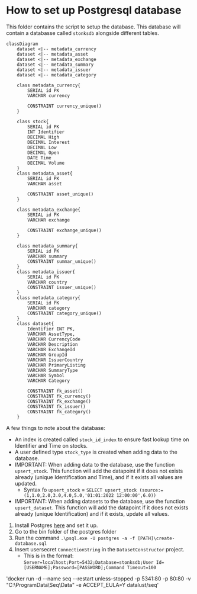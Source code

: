 # How to set up Postgresql database

This folder contains the script to setup the database. This database will contain a databasse called `stonksdb` alongside different tables.

```mermaid
classDiagram
    dataset <|-- metadata_currency
    dataset <|-- metadata_asset
    dataset <|-- metadata_exchange
    dataset <|-- metadata_summary
    dataset <|-- metadata_issuer
    dataset <|-- metadata_category

    class metadata_currency{
        SERIAL id PK
        VARCHAR currency

        CONSTRAINT currency_unique()
    }

    class stock{
        SERIAL id PK
        INT Identifier
        DECIMAL High
        DECIMAL Interest
        DECIMAL Low
        DECIMAL Open
        DATE Time
        DECIMAL Volume
    }
    class metadata_asset{
        SERIAL id PK
        VARCHAR asset

        CONSTRAINT asset_unique()
    }

    class metadata_exchange{
        SERIAL id PK
        VARCHAR exchange

        CONSTRAINT exchange_unique()
    }

    class metadata_summary{
        SERIAL id PK
        VARCHAR summary
        CONSTRAINT summar_unique()
    }
    class metadata_issuer{
        SERIAL id PK
        VARCHAR country
        CONSTRAINT issuer_unique()
    }
    class metadata_category{
        SERIAL id PK
        VARCHAR category
        CONSTRAINT category_unique()
    }
    class dataset{
        Identifier INT PK,
        VARCHAR AssetType,
        VARCHAR CurrencyCode
        VARCHAR Description
        VARCHAR ExchangeId
        VARCHAR GroupId
        VARCHAR IssuerCountry
        VARCHAR PrimaryListing
        VARCHAR SummaryType
        VARCHAR Symbol
        VARCHAR Category

        CONSTRAINT fk_asset()
        CONSTRAINT fk_currency()
        CONSTRAINT fk_exchange()
        CONSTRAINT fk_issuer()
        CONSTRAINT fk_category()
    }
```

A few things to note about the database:
- An index is created called `stock_id_index` to ensure fast lookup time on Identifier and Time on stocks.
- A user defined type `stock_type` is created when adding data to the database.
- IMPORTANT: When adding data to the database, use the function `upsert_stock`. This function will add the datapoint if it does not exists already (unique Identification and Time), and if it exists all values are updated.
    - Syntax fo `upsert_stock` = `SELECT upsert_stock (source:=(1,1.0,2.0,3.0,4.0,5.0,'01:01:2022 12:00:00',6.0))`
- IMPORTANT: When adding datasets to the database, use the function `upsert_dataset`. This function will add the datapoint if it does not exists already (unique Identification) and if it exists, update all values.

1. Install Postgres [here](https://www.enterprisedb.com/downloads/postgres-postgresql-downloads) and set it up.
2. Go to the bin folder of the postgres folder
3. Run the command `.\psql.exe -U postgres -a -f [PATH]\create-database.sql`
4. Insert usersecret `ConnectionString` in the `DatasetConstructor` project.
    - This is in the format: `Server=localhost;Port=5432;Database=stonksdb;User Id=[USERNAME];Password=[PASSWORD];Command Timeout=100`

'docker run -d --name seq --restart unless-stopped -p 5341:80 -p 80:80 -v "C:\ProgramData\Seq\Data" -e ACCEPT_EULA=Y datalust/seq'